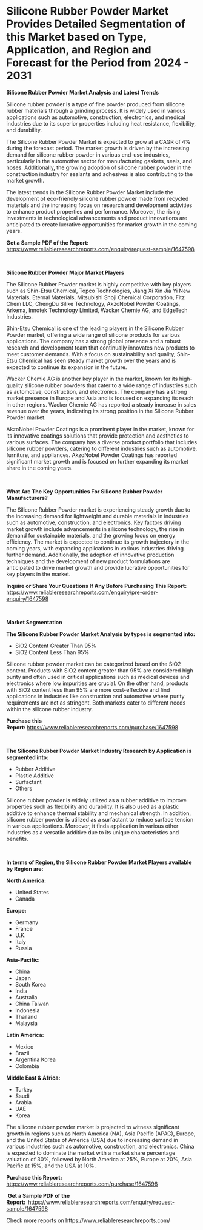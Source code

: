 <p><h1>Silicone Rubber Powder Market Provides Detailed Segmentation of this Market based on Type, Application, and Region and Forecast for the Period from 2024 - 2031</h1></p><p><strong>Silicone Rubber Powder Market Analysis and Latest Trends</strong></p>
<p><p>Silicone rubber powder is a type of fine powder produced from silicone rubber materials through a grinding process. It is widely used in various applications such as automotive, construction, electronics, and medical industries due to its superior properties including heat resistance, flexibility, and durability.</p><p>The Silicone Rubber Powder Market is expected to grow at a CAGR of 4% during the forecast period. The market growth is driven by the increasing demand for silicone rubber powder in various end-use industries, particularly in the automotive sector for manufacturing gaskets, seals, and hoses. Additionally, the growing adoption of silicone rubber powder in the construction industry for sealants and adhesives is also contributing to the market growth.</p><p>The latest trends in the Silicone Rubber Powder Market include the development of eco-friendly silicone rubber powder made from recycled materials and the increasing focus on research and development activities to enhance product properties and performance. Moreover, the rising investments in technological advancements and product innovations are anticipated to create lucrative opportunities for market growth in the coming years.</p></p>
<p><strong>Get a Sample PDF of the Report:&nbsp;</strong> <a href="https://www.reliableresearchreports.com/enquiry/request-sample/1647598">https://www.reliableresearchreports.com/enquiry/request-sample/1647598</a></p>
<p>&nbsp;</p>
<p><strong>Silicone Rubber Powder Major Market Players</strong></p>
<p><p>The Silicone Rubber Powder market is highly competitive with key players such as Shin-Etsu Chemical, Topco Technologies, Jiang Xi Xin Jia Yi New Materials, Eternal Materials, Mitsubishi Shoji Chemical Corporation, Fitz Chem LLC, ChengDu Silike Technology, AkzoNobel Powder Coatings, Arkema, Innotek Technology Limited, Wacker Chemie AG, and EdgeTech Industries.</p><p>Shin-Etsu Chemical is one of the leading players in the Silicone Rubber Powder market, offering a wide range of silicone products for various applications. The company has a strong global presence and a robust research and development team that continually innovates new products to meet customer demands. With a focus on sustainability and quality, Shin-Etsu Chemical has seen steady market growth over the years and is expected to continue its expansion in the future.</p><p>Wacker Chemie AG is another key player in the market, known for its high-quality silicone rubber powders that cater to a wide range of industries such as automotive, construction, and electronics. The company has a strong market presence in Europe and Asia and is focused on expanding its reach in other regions. Wacker Chemie AG has reported a steady increase in sales revenue over the years, indicating its strong position in the Silicone Rubber Powder market.</p><p>AkzoNobel Powder Coatings is a prominent player in the market, known for its innovative coatings solutions that provide protection and aesthetics to various surfaces. The company has a diverse product portfolio that includes silicone rubber powders, catering to different industries such as automotive, furniture, and appliances. AkzoNobel Powder Coatings has reported significant market growth and is focused on further expanding its market share in the coming years.</p></p>
<p>&nbsp;</p>
<p><strong>What Are The Key Opportunities For Silicone Rubber Powder Manufacturers?</strong></p>
<p><p>The Silicone Rubber Powder market is experiencing steady growth due to the increasing demand for lightweight and durable materials in industries such as automotive, construction, and electronics. Key factors driving market growth include advancements in silicone technology, the rise in demand for sustainable materials, and the growing focus on energy efficiency. The market is expected to continue its growth trajectory in the coming years, with expanding applications in various industries driving further demand. Additionally, the adoption of innovative production techniques and the development of new product formulations are anticipated to drive market growth and provide lucrative opportunities for key players in the market.</p></p>
<p><strong>Inquire or Share Your Questions If Any Before Purchasing This Report:</strong> <a href="https://www.reliableresearchreports.com/enquiry/pre-order-enquiry/1647598">https://www.reliableresearchreports.com/enquiry/pre-order-enquiry/1647598</a></p>
<p>&nbsp;</p>
<p><strong>Market Segmentation</strong></p>
<p><strong>The Silicone Rubber Powder Market Analysis by types is segmented into:</strong></p>
<p><ul><li>SiO2 Content Greater Than 95%</li><li>SiO2 Content Less Than 95%</li></ul></p>
<p><p>Silicone rubber powder market can be categorized based on the SiO2 content. Products with SiO2 content greater than 95% are considered high purity and often used in critical applications such as medical devices and electronics where low impurities are crucial. On the other hand, products with SiO2 content less than 95% are more cost-effective and find applications in industries like construction and automotive where purity requirements are not as stringent. Both markets cater to different needs within the silicone rubber industry.</p></p>
<p><strong>Purchase this Report:&nbsp;</strong><a href="https://www.reliableresearchreports.com/purchase/1647598">https://www.reliableresearchreports.com/purchase/1647598</a></p>
<p>&nbsp;</p>
<p><strong>The Silicone Rubber Powder Market Industry Research by Application is segmented into:</strong></p>
<p><ul><li>Rubber Additive</li><li>Plastic Additive</li><li>Surfactant</li><li>Others</li></ul></p>
<p><p>Silicone rubber powder is widely utilized as a rubber additive to improve properties such as flexibility and durability. It is also used as a plastic additive to enhance thermal stability and mechanical strength. In addition, silicone rubber powder is utilized as a surfactant to reduce surface tension in various applications. Moreover, it finds application in various other industries as a versatile additive due to its unique characteristics and benefits.</p></p>
<p>&nbsp;</p>
<p><strong>In terms of Region, the Silicone Rubber Powder Market Players available by Region are:</strong></p>
<p>
    <p> <strong> North America: </strong>
        <ul>
            <li>United States</li>
            <li>Canada</li>
        </ul>
        </p> 
    <p> <strong> Europe: </strong>
        <ul>
            <li>Germany</li>
            <li>France</li>
            <li>U.K.</li>
            <li>Italy</li>
            <li>Russia</li>
        </ul>
        </p> 
    <p> <strong> Asia-Pacific: </strong>
        <ul>
            <li>China</li>
            <li>Japan</li>
            <li>South Korea</li>
            <li>India</li>
            <li>Australia</li>
            <li>China Taiwan</li>
            <li>Indonesia</li>
            <li>Thailand</li>
            <li>Malaysia</li>
        </ul>
        </p> 
    <p> <strong> Latin America: </strong>
        <ul>
            <li>Mexico</li>
            <li>Brazil</li>
            <li>Argentina Korea</li>
            <li>Colombia</li>
        </ul>
        </p> 
    <p> <strong> Middle East & Africa: </strong>
        <ul>
            <li>Turkey</li>
            <li>Saudi</li>
            <li>Arabia</li>
            <li>UAE</li>
            <li>Korea</li>
        </ul>
    </p>
    </p>
<p><p>The silicone rubber powder market is projected to witness significant growth in regions such as North America (NA), Asia Pacific (APAC), Europe, and the United States of America (USA) due to increasing demand in various industries such as automotive, construction, and electronics. China is expected to dominate the market with a market share percentage valuation of 30%, followed by North America at 25%, Europe at 20%, Asia Pacific at 15%, and the USA at 10%.</p></p>
<p><strong>Purchase this Report: </strong><a href="https://www.reliableresearchreports.com/purchase/1647598">https://www.reliableresearchreports.com/purchase/1647598</a></p>
<p>&nbsp;<strong>Get a Sample PDF of the Report:&nbsp;&nbsp;</strong><a href="https://www.reliableresearchreports.com/enquiry/request-sample/1647598">https://www.reliableresearchreports.com/enquiry/request-sample/1647598</a></p>
<p><strong></strong></p>
<p>Check more reports on https://www.reliableresearchreports.com/</p>